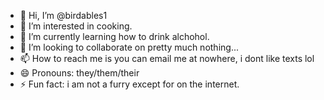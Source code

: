 - 👋 Hi, I’m @birdables1
- 👀 I’m interested in cooking.
- 🌱 I’m currently learning how to drink alchohol.
- 💞️ I’m looking to collaborate on pretty much nothing...
- 📫 How to reach me is you can email me at nowhere, i dont like texts lol
- 😄 Pronouns: they/them/their
- ⚡ Fun fact: i am not a furry except for on the internet.

<!---
birdables1/birdables1 is a ✨ special ✨ repository because its `README.md` (this file) appears on your GitHub profile.
You can click the Preview link to take a look at your changes.
--->
